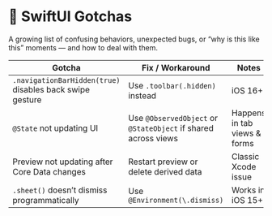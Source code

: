 # 🧠 SwiftUI Gotchas

A growing list of confusing behaviors, unexpected bugs, or “why is this like this” moments — and how to deal with them.

| Gotcha                                                   | Fix / Workaround                                               | Notes                        |
| -------------------------------------------------------- | -------------------------------------------------------------- | ---------------------------- |
| `.navigationBarHidden(true)` disables back swipe gesture | Use `.toolbar(.hidden)` instead                                | iOS 16+                      |
| `@State` not updating UI                                 | Use `@ObservedObject` or `@StateObject` if shared across views | Happens in tab views & forms |
| Preview not updating after Core Data changes             | Restart preview or delete derived data                         | Classic Xcode issue          |
| `.sheet()` doesn’t dismiss programmatically              | Use `@Environment(\.dismiss)`                                  | Works in iOS 15+             |
